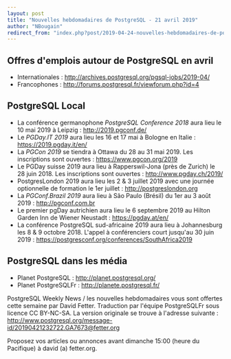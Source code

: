 ```yaml
---
layout: post
title: "Nouvelles hebdomadaires de PostgreSQL - 21 avril 2019"
author: "NBougain"
redirect_from: "index.php?post/2019-04-24-nouvelles-hebdomadaires-de-postgresql-21-avril-2019 "
---
```




<h2>Offres d'emplois autour de PostgreSQL en avril</h2>

<ul>

<li>Internationales : <a target="_blank" href="http://archives.postgresql.org/pgsql-jobs/2019-04/">http://archives.postgresql.org/pgsql-jobs/2019-04/</a></li>

<li>Francophones : <a target="_blank" href="http://forums.postgresql.fr/viewforum.php?id=4">http://forums.postgresql.fr/viewforum.php?id=4</a></li>

</ul>

<h2>PostgreSQL Local</h2>

<ul>

<li>La conf&eacute;rence germanophone <em>PostgreSQL Conference 2018</em> aura lieu le 10 mai 2019 &agrave; Leipzig&nbsp;: <a target="_blank" href="http://2019.pgconf.de/">http://2019.pgconf.de/</a></li>

<li>Le <em>PGDay.IT 2019</em> aura lieu les 16 et 17 mai &agrave; Bologne en Italie&nbsp;: <a target="_blank" href="https://2019.pgday.it/en/">https://2019.pgday.it/en/</a></li>

<li>La <em>PGCon 2019</em> se tiendra &agrave; Ottawa du 28 au 31 mai 2019. Les inscriptions sont ouvertes&nbsp;: <a target="_blank" href="https://www.pgcon.org/2019">https://www.pgcon.org/2019</a></li>

<li>Le PGDay suisse 2019 aura lieu &agrave; Rapperswil-Jona (pr&egrave;s de Zurich) le 28 juin 2018. Les inscriptions sont ouvertes&nbsp;: <a target="_blank" href="http://www.pgday.ch/2019/">http://www.pgday.ch/2019/</a></li>

<li>PostgresLondon 2019 aura lieu les 2 & 3 juillet 2019 avec une journ&eacute;e optionnelle de formation le 1er juillet&nbsp;: <a target="_blank" href="http://postgreslondon.org">http://postgreslondon.org</a></li>

<li>La <em>PGConf.Brazil 2019</em> aura lieu &agrave; S&atilde;o Paulo (Br&eacute;sil) du 1er au 3 ao&ucirc;t 2019&nbsp;: <a target="_blank" href="http://pgconf.com.br">http://pgconf.com.br</a></li>

<li>Le premier pgDay autrichien aura lieu le 6 septembre 2019 au Hilton Garden Inn de Wiener Neustadt&nbsp;: <a target="_blank" href="https://pgday.at/en/">https://pgday.at/en/</a></li>

<li>La conf&eacute;rence PostgreSQL sud-africaine 2019 aura lieu &agrave; Johannesburg les 8 & 9 octobre 2018. L'appel &agrave; conf&eacute;renciers court jusqu'au 30 juin 2019&nbsp;: <a target="_blank" href="https://postgresconf.org/conferences/SouthAfrica2019">https://postgresconf.org/conferences/SouthAfrica2019</a></li>

</ul>

<h2>PostgreSQL dans les m&eacute;dia</h2>

<ul>

<li>Planet PostgreSQL : <a target="_blank" href="http://planet.postgresql.org/">http://planet.postgresql.org/</a></li>

<li>Planet PostgreSQLFr : <a target="_blank" href="http://planete.postgresql.fr/">http://planete.postgresql.fr/</a></li>

</ul>

<p>PostgreSQL Weekly News / les nouvelles hebdomadaires vous sont offertes cette semaine par David Fetter. Traduction par l'&eacute;quipe PostgreSQLFr sous licence CC BY-NC-SA. La version originale se trouve &agrave; l'adresse suivante : <a target="_blank" href="http://www.postgresql.org/message-id/20190421232722.GA7673@fetter.org">http://www.postgresql.org/message-id/20190421232722.GA7673@fetter.org</a></p>

<p>Proposez vos articles ou annonces avant dimanche 15:00 (heure du Pacifique) &agrave; david (a) fetter.org.</p>